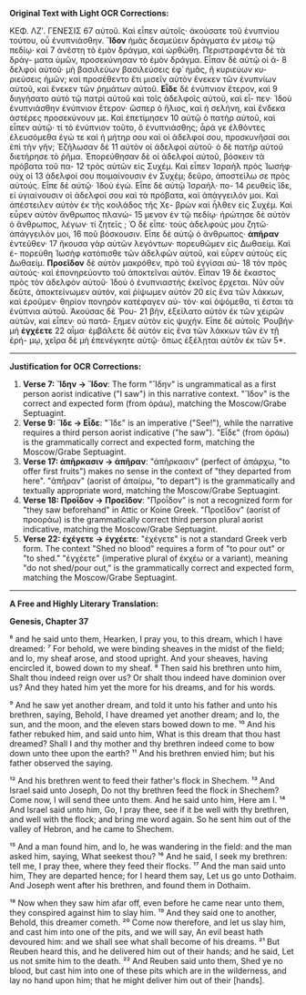 **Original Text with Light OCR Corrections:**

ΚΕΦ. ΛΖʹ. ΓΕΝΕΣΙΣ 67
αὐτοῦ. Καὶ εἶπεν αὐτοῖς· ἀκούσατε τοῦ ἐνυπνίου τούτου, οὗ ἐνυπνιάσθην. **Ἴδον** ἡμᾶς δεσμεύειν δράγματα ἐν μέσῳ τῷ πεδίῳ· καὶ 7
ἀνέστη τὸ ἐμὸν δράγμα, καὶ ὠρθώθη. Περιστραφέντα δὲ τὰ δράγ-
ματα ὑμῶν, προσεκύνησαν τὸ ἐμὸν δράγμα. Εἶπαν δὲ αὐτῷ οἱ ἀ- 8
δελφοὶ αὐτοῦ· μὴ βασιλεύων βασιλεύσεις ἐφ᾿ ἡμᾶς, ἢ κυριεύων κυ-
ριεύσεις ἡμῶν; καὶ προσέθεντο ἔτι μισεῖν αὐτὸν ἕνεκεν τῶν ἐνυπνίων
αὐτοῦ, καὶ ἕνεκεν τῶν ῥημάτων αὐτοῦ. **Εἶδε** δὲ ἐνύπνιον ἕτερον, καὶ 9
διηγήσατο αὐτὸ τῷ πατρὶ αὐτοῦ καὶ τοῖς ἀδελφοῖς αὐτοῦ, καὶ εἶ-
πεν· Ἰδοὺ ἐνυπνιάσθην ἐνύπνιον ἕτερον· ὥσπερ ὁ ἥλιος, καὶ
ἡ σελήνη, καὶ ἕνδεκα ἀστέρες προσεκύνουν με. Καὶ ἐπετίμησεν 10
αὐτῷ ὁ πατὴρ αὐτοῦ, καὶ εἶπεν αὐτῷ· τί τὸ ἐνύπνιον τοῦτο, ὃ
ἐνυπνιάσθης; ἆρά γε ἐλθόντες ἐλευσόμεθα ἐγώ τε καὶ ἡ μήτηρ σου
καὶ οἱ ἀδελφοί σου, προσκυνῆσαί σοι ἐπὶ τὴν γῆν; Ἐζήλωσαν δὲ 11
αὐτὸν οἱ ἀδελφοί αὐτοῦ· ὁ δὲ πατὴρ αὐτοῦ διετήρησε τὸ ῥῆμα.
Ἐπορεύθησαν δὲ οἱ ἀδελφοί αὐτοῦ, βόσκειν τὰ πρόβατα τοῦ πα- 12
τρὸς αὐτῶν εἰς Συχέμ. Καὶ εἶπεν Ἰσραὴλ πρὸς Ἰωσήφ· οὐχ οἱ 13
ἀδελφοί σου ποιμαίνουσιν ἐν Συχέμ; δεῦρο, ἀποστείλω σε πρὸς
αὐτούς. Εἶπε δὲ αὐτῷ· Ἰδοὺ ἐγώ. Εἶπε δὲ αὐτῷ Ἰσραήλ· πο- 14
ρευθεὶς ἴδε, εἰ ὑγιαίνουσιν οἱ ἀδελφοί σου καὶ τὰ πρόβατα, καὶ
ἀπάγγειλόν μοι. Καὶ ἀπέστειλεν αὐτὸν ἐκ τῆς κοιλάδος τῆς Χε-
βρὼν καὶ ἦλθεν εἰς Συχέμ. Καὶ εὗρεν αὐτὸν ἄνθρωπος πλανώ- 15
μενον ἐν τῷ πεδίῳ· ἠρώτησε δὲ αὐτὸν ὁ ἄνθρωπος, λέγων· τί
ζητεῖς ; Ὁ δὲ εἶπε· τοὺς ἀδελφούς μου ζητῶ· ἀπάγγειλόν μοι, 16
ποῦ βόσκουσιν. Εἶπε δὲ αὐτῷ ὁ ἄνθρωπος· **ἀπῆραν** ἐντεῦθεν· 17
ἤκουσα γὰρ αὐτῶν λεγόντων· πορευθῶμεν εἰς Δωθαείμ. Καὶ ἐ-
πορεύθη Ἰωσὴφ κατόπισθε τῶν ἀδελφῶν αὐτοῦ, καὶ εὗρεν αὐτοὺς
εἰς Δωθαείμ. **Προεῖδον** δὲ αὐτὸν μακρόθεν, πρὸ τοῦ ἐγγίσαι αὐ- 18
τὸν πρὸς αὐτούς· καὶ ἐπονηρεύοντο τοῦ ἀποκτεῖναι αὐτόν. Εἶπαν 19
δὲ ἕκαστος πρὸς τὸν ἀδελφὸν αὐτοῦ· Ἰδοὺ ὁ ἐνυπνιαστὴς ἐκεῖνος
ἔρχεται. Νῦν οὖν δεῦτε, ἀποκτείνωμεν αὐτόν, καὶ ῥίψωμεν αὐτὸν 20
εἰς ἕνα τῶν λάκκων, καὶ ἐροῦμεν· θηρίον πονηρὸν κατέφαγεν αὐ-
τόν· καὶ ὀψόμεθα, τί ἔσται τὰ ἐνύπνια αὐτοῦ. Ἀκούσας δὲ Ῥου- 21
βὴν, ἐξείλατο αὐτὸν ἐκ τῶν χειρῶν αὐτῶν, καὶ εἶπεν· οὐ πατά-
ξημεν αὐτὸν εἰς ψυχήν. Εἶπε δὲ αὐτοῖς Ῥουβήν· μὴ **ἐγχέετε** 22
αἷμα· ἐμβάλετε δὲ αὐτὸν εἰς ἕνα τῶν λάκκων τῶν ἐν τῇ ἐρή-
μῳ, χεῖρα δὲ μὴ ἐπενέγκητε αὐτῷ· ὅπως ἐξέλῃται αὐτὸν ἐκ τῶν
5*.

---

**Justification for OCR Corrections:**
1.  **Verse 7: Ἴδην → Ἴδον**: The form "Ἴδην" is ungrammatical as a first person aorist indicative ("I saw") in this narrative context. "Ἴδον" is the correct and expected form (from ὁράω), matching the Moscow/Grabe Septuagint.
2.  **Verse 9: Ἴδε → Εἶδε**: "Ἴδε" is an imperative ("See!"), while the narrative requires a third person aorist indicative ("he saw"). "Εἶδε" (from ὁράω) is the grammatically correct and expected form, matching the Moscow/Grabe Septuagint.
3.  **Verse 17: ἀπῆρκασιν → ἀπῆραν**: "ἀπῆρκασιν" (perfect of ἀπάρχω, "to offer first fruits") makes no sense in the context of "they departed from here". "ἀπῆραν" (aorist of ἀπαίρω, "to depart") is the grammatically and textually appropriate word, matching the Moscow/Grabe Septuagint.
4.  **Verse 18: Προΐδον → Προεῖδον**: "Προΐδον" is not a recognized form for "they saw beforehand" in Attic or Koine Greek. "Προεῖδον" (aorist of προοράω) is the grammatically correct third person plural aorist indicative, matching the Moscow/Grabe Septuagint.
5.  **Verse 22: ἐχέγετε → ἐγχέετε**: "ἐχέγετε" is not a standard Greek verb form. The context "Shed no blood" requires a form of "to pour out" or "to shed." "ἐγχέετε" (imperative plural of ἐκχέω or a variant), meaning "do not shed/pour out," is the grammatically correct and expected form, matching the Moscow/Grabe Septuagint.

---

**A Free and Highly Literary Translation:**

**Genesis, Chapter 37**

⁶ and he said unto them, Hearken, I pray you, to this dream, which I have dreamed: ⁷ For behold, we were binding sheaves in the midst of the field; and lo, my sheaf arose, and stood upright. And your sheaves, having encircled it, bowed down to my sheaf. ⁸ Then said his brethren unto him, Shalt thou indeed reign over us? Or shalt thou indeed have dominion over us? And they hated him yet the more for his dreams, and for his words.

⁹ And he saw yet another dream, and told it unto his father and unto his brethren, saying, Behold, I have dreamed yet another dream; and lo, the sun, and the moon, and the eleven stars bowed down to me. ¹⁰ And his father rebuked him, and said unto him, What is this dream that thou hast dreamed? Shall I and thy mother and thy brethren indeed come to bow down unto thee upon the earth? ¹¹ And his brethren envied him; but his father observed the saying.

¹² And his brethren went to feed their father's flock in Shechem. ¹³ And Israel said unto Joseph, Do not thy brethren feed the flock in Shechem? Come now, I will send thee unto them. And he said unto him, Here am I. ¹⁴ And Israel said unto him, Go, I pray thee, see if it be well with thy brethren, and well with the flock; and bring me word again. So he sent him out of the valley of Hebron, and he came to Shechem.

¹⁵ And a man found him, and lo, he was wandering in the field: and the man asked him, saying, What seekest thou? ¹⁶ And he said, I seek my brethren: tell me, I pray thee, where they feed their flocks. ¹⁷ And the man said unto him, They are departed hence; for I heard them say, Let us go unto Dothaim. And Joseph went after his brethren, and found them in Dothaim.

¹⁸ Now when they saw him afar off, even before he came near unto them, they conspired against him to slay him. ¹⁹ And they said one to another, Behold, this dreamer cometh. ²⁰ Come now therefore, and let us slay him, and cast him into one of the pits, and we will say, An evil beast hath devoured him: and we shall see what shall become of his dreams. ²¹ But Reuben heard this, and he delivered him out of their hands; and he said, Let us not smite him to the death. ²² And Reuben said unto them, Shed ye no blood, but cast him into one of these pits which are in the wilderness, and lay no hand upon him; that he might deliver him out of their [hands].